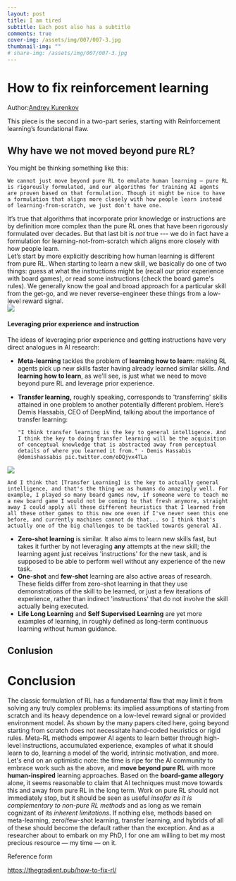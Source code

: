 ```yaml
---
layout: post
title: I am tired
subtitle: Each post also has a subtitle
comments: true
cover-img: /assets/img/007/007-3.jpg
thumbnail-img: ""
# share-img: /assets/img/007/007-3.jpg
---
```


# How to fix reinforcement learning

Author:[Andrey Kurenkov](https://thegradient.pub/author/andrey/)  

This piece is the second in a two-part series, starting with Reinforcement learning’s foundational flaw.



## Why have we not moved beyond pure RL?

You might be thinking something like this:

```
We cannot just move beyond pure RL to emulate human learning — pure RL is rigorously formulated, and our algorithms for training AI agents are proven based on that formulation. Though it might be nice to have a formulation that aligns more closely with how people learn instead of learning-from-scratch, we just don't have one.
```

It’s true that algorithms that incorporate prior knowledge or instructions are by definition more complex than the pure RL ones that have been rigorously formulated over decades. But that last bit is *not* true --- we do in fact have a formulation for learning-not-from-scratch which aligns more closely with how people learn.    
Let’s start by more explicitly describing how human learning is different from pure RL. When starting to learn a new skill, we basically do one of two things: guess at what the instructions might be (recall our prior experience with board games), or read some instructions (check the board game's rules). We generally know the goal and broad approach for a particular skill from the get-go, and we never reverse-engineer these things from a low-level reward signal.  
![](https://www.filepicker.io/api/file/PeqgA7XkSzO0xEOUwc7l?policy=eyJoYW5kbGUiOiJQZXFnQTdYa1N6TzB4RU9Vd2M3bCIsImV4cGlyeSI6MTY0OTg1ODU0NywiY2FsbCI6WyJyZWFkIl19&signature=3993331e07e3f151f527e705da6bf5854d2ace2d674946e997e6ee7f382906d2)

#### Leveraging prior experience and instruction

The ideas of leveraging prior experience and getting instructions have very direct analogues in AI research:  

* **Meta-learning** tackles the problem of **learning how to learn**: making RL agents pick up new skills faster having already learned similar skills. And **learning how to learn**, as we'll see, is just what we need to move beyond pure RL and leverage prior experience.

* **Transfer learning,** roughly speaking, corresponds to 'transferring' skills attained in one problem to another potentially different problem. Here’s Demis Hassabis, CEO of DeepMind, talking about the importance of transfer learning:

  ```
  "I think transfer learning is the key to general intelligence. And I think the key to doing transfer learning will be the acquisition of conceptual knowledge that is abstracted away from perceptual details of where you learned it from." - Demis Hassabis @demishassabis pic.twitter.com/oDQjvx4TLa
  ```

![](https://www.filepicker.io/api/file/9aJiI2KMS2q7PbVKfXmr?policy=eyJoYW5kbGUiOiI5YUppSTJLTVMycTdQYlZLZlhtciIsImV4cGlyeSI6MTY0OTg1ODg3OSwiY2FsbCI6WyJyZWFkIl19&signature=6acac16e9449a921519bface67540120b7e9080f5d85165b31b9589bfa3fbc9c)  

```
And I think that [Transfer Learning] is the key to actually general intelligence, and that's the thing we as humans do amazingly well. For example, I played so many board games now, if someone were to teach me a new board game I would not be coming to that fresh anymore, straight away I could apply all these different heuristics that I learned from all these other games to this new one even if I've never seen this one before, and currently machines cannot do that... so I think that's actually one of the big challenges to be tackled towards general AI.
```

* **Zero-shot learning** is similar. It also aims to learn new skills fast, but takes it further by not leveraging **any** attempts at the new skill; the learning agent just receives 'instructions' for the new task, and is supposed to be able to perform well without any experience of the new task.
* **One-shot** and **few-shot** learning are also active areas of research. These fields differ from zero-shot learning in that they use demonstrations of the skill to be learned, or just a few iterations of experience, rather than indirect 'instructions' that do not involve the skill actually being executed.
* **Life Long Learning** and **Self Supervised Learning** are yet more examples of learning, in roughly defined as long-term continuous learning without human guidance.

## Conlusion

# Conclusion

The classic formulation of RL has a fundamental flaw that may limit it from solving any truly complex problems: its implied assumptions of starting from scratch and its heavy dependence on a low-level reward signal or provided environment model. As shown by the many papers cited here, going beyond starting from scratch does not necessitate hand-coded heuristics or rigid rules. Meta-RL methods empower AI agents to learn better through high-level instructions, accumulated experience, examples of what it should learn to do, learning a model of the world, intrinsic motivation, and more.  
Let's end on an optimistic note: the time is ripe for the AI community to embrace work such as the above, and **move beyond pure RL** with more **human-inspired** learning approaches. Based on the **board-game allegory** alone, it seems reasonable to claim that AI techniques must move towards this and away from pure RL in the long term. Work on pure RL should not immediately stop, but it should be seen as useful *insofar as it is complementary to non-pure RL methods* and as long as we remain cognizant of its *inherent limitations*. If nothing else, methods based on meta-learning, zero/few-shot learning, transfer learning, and hybrids of all of these should become the default rather than the exception. And as a researcher about to embark on my PhD, I for one am willing to bet my most precious resource — my time — on it.



Reference form

https://thegradient.pub/how-to-fix-rl/

